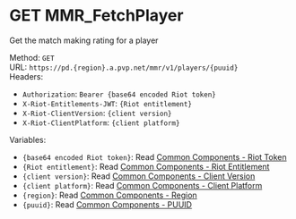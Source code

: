 # GET MMR_FetchPlayer

Get the match making rating for a player  


Method: `GET`  
URL: `https://pd.{region}.a.pvp.net/mmr/v1/players/{puuid}`  
Headers:
 - `Authorization`: `Bearer {base64 encoded Riot token}`
 - `X-Riot-Entitlements-JWT`: `{Riot entitlement}`
 - `X-Riot-ClientVersion`: `{client version}`
 - `X-Riot-ClientPlatform`: `{client platform}`

Variables:
 - `{base64 encoded Riot token}`: Read [Common Components - Riot Token](..\common-components.md#riot-token)
 - `{Riot entitlement}`: Read [Common Components - Riot Entitlement](..\common-components.md#riot-entitlement)
 - `{client version}`: Read [Common Components - Client Version](..\common-components.md#client-version)
 - `{client platform}`: Read [Common Components - Client Platform](..\common-components.md#client-platform)
 - `{region}`: Read [Common Components - Region](..\common-components.md#region)
 - `{puuid}`: Read [Common Components - PUUID](..\common-components.md#puuid)

